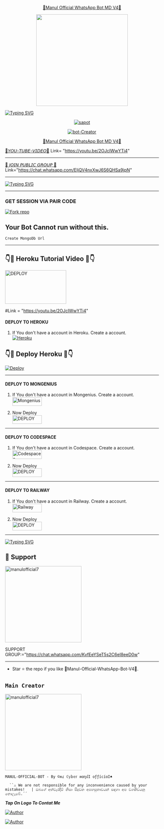 <p align="center"> 
<u>📍Manul Official WhatsApp Bot MD V4💖</u>
</p>
<p align="center">
<img src="https://telegra.ph/file/2717975a4410096a24c0f.jpg" width="300" height="300"/>

<p align="center">
 
 [![Typing SVG](http://readme-typing-svg.herokuapp.com?font=Fira+Code&weight=600&size=30&pause=1000&color=00F705&random=false&width=600&height=60&lines=%F0%9F%93%8D%F0%9D%90%8C%F0%9D%90%AB+%F0%9D%90%82%F0%9D%90%B2%F0%9D%90%9B%F0%9D%90%9E%F0%9D%90%AB+%F0%9D%90%8C%F0%9D%90%9A%F0%9D%90%A7%F0%9D%90%AE%F0%9D%90%A5+%F0%9D%90%8E%F0%9D%90%9F%F0%9D%90%9F%F0%9D%90%A2%F0%9D%90%9C%F0%9D%90%A2%F0%9D%90%9A%F0%9D%90%A5%F0%9F%92%96;%F0%9F%93%8D%F0%9D%90%92%F0%9D%90%AB%F0%9D%90%A2+%F0%9D%90%8B%F0%9D%90%9A%F0%9D%90%A7%F0%9D%90%A4%F0%9D%90%9A%F0%9D%90%A7%F0%9F%87%B1%F0%9F%87%B0+%F0%9D%90%96%F0%9D%90%A1%F0%9D%90%9A%F0%9D%90%AD%F0%9D%90%AC%F0%9D%90%80%F0%9D%90%A9%F0%9D%90%A9+%F0%9D%90%81%F0%9D%90%A8%F0%9D%90%AD%F0%9F%A4%96)](https://git.io/typing-svg)
<p align="center">
<a href="#"><img title="sapot" src="https://img.shields.io/badge/Manul-Official-red.svg?style=for-the-badge&logo=github"></a>
</p>
</p>
<p align="center">
<a href="#"><img title="bot-Creator" src="https://img.shields.io/badge/Creator-Manul.Official-red.svg?style=for-the-badge&logo=github"></a>
</p>
<p align="center"> 
<u>📍Manul Official WhatsApp Bot MD V4💖</u>
</p>

[📍𝘠𝘖𝘜-𝘛𝘜𝘉𝘌-𝘝𝘐𝘋𝘌𝘖💖](https://youtu.be/2OJcIWwYTi4)
Link= "https://youtu.be/2OJcIWwYTi4"
____________________
[📍 𝘑𝘖𝘐𝘕 𝘗𝘜𝘉𝘓𝘐𝘊 𝘎𝘙𝘖𝘜𝘗 💖]( https://chat.whatsapp.com/EIjQV4nxXwJ6S6QHSa9jpN )
Link="https://chat.whatsapp.com/EIjQV4nxXwJ6S6QHSa9jpN"

____________________

[![Typing SVG](http://readme-typing-svg.herokuapp.com?font=Fira+Code&pause=1000&color=FFFFFF&random=false&width=435&lines=%F0%9D%98%93%F0%9D%98%96%F0%9D%98%88%F0%9D%98%8B%F0%9D%98%90%F0%9D%98%95%F0%9D%98%8E%3A+%5B%E2%96%88%E2%96%88%E2%96%88%E2%96%88%E2%96%88%E2%96%88%E2%96%88%E2%96%88%E2%96%88%E2%96%88%E2%96%88%E2%96%88%E2%96%88%E2%96%88%E2%96%88%E2%96%88%E2%96%88%E2%96%88%E2%96%88%E2%96%88%5D+100%25;%F0%9D%98%93%F0%9D%98%96%F0%9D%98%88%F0%9D%98%8B%F0%9D%98%90%F0%9D%98%95%F0%9D%98%8E%3A+%5B%E2%96%88%E2%96%88%E2%96%88%E2%96%88%E2%96%88%E2%96%88%E2%96%88%E2%96%88%E2%96%88%E2%96%88%E2%96%88%E2%96%88%E2%96%88%E2%96%88%E2%96%88%E2%96%88%E2%96%88%5D+90%25;%F0%9D%98%93%F0%9D%98%96%F0%9D%98%88%F0%9D%98%8B%F0%9D%98%90%F0%9D%98%95%F0%9D%98%8E%3A+%5B%E2%96%88%E2%96%88%E2%96%88%E2%96%88%E2%96%88%E2%96%88%E2%96%88%E2%96%88%E2%96%88%E2%96%88%E2%96%88%E2%96%88%E2%96%88%E2%96%88%E2%96%88%E2%96%88%E2%96%88%5D+80%25;%F0%9D%98%93%F0%9D%98%96%F0%9D%98%88%F0%9D%98%8B%F0%9D%98%90%F0%9D%98%95%F0%9D%98%8E%3A+%5B%E2%96%88%E2%96%88%E2%96%88%E2%96%88%E2%96%88%E2%96%88%E2%96%88%E2%96%88%E2%96%88%E2%96%88%E2%96%88%E2%96%88%E2%96%88%E2%96%88%E2%96%88%5D+70%25;%F0%9D%98%93%F0%9D%98%96%F0%9D%98%88%F0%9D%98%8B%F0%9D%98%90%F0%9D%98%95%F0%9D%98%8E%3A+%5B%E2%96%88%E2%96%88%E2%96%88%E2%96%88%E2%96%88%E2%96%88%E2%96%88%E2%96%88%E2%96%88%E2%96%88%E2%96%88%E2%96%88%E2%96%88%5D+60%25;%F0%9D%98%93%F0%9D%98%96%F0%9D%98%88%F0%9D%98%8B%F0%9D%98%90%F0%9D%98%95%F0%9D%98%8E%3A+%5B%E2%96%88%E2%96%88%E2%96%88%E2%96%88%E2%96%88%E2%96%88%E2%96%88%E2%96%88%E2%96%88%E2%96%88%E2%96%88%E2%96%88%5D+50%25;%F0%9D%98%93%F0%9D%98%96%F0%9D%98%88%F0%9D%98%8B%F0%9D%98%90%F0%9D%98%95%F0%9D%98%8E%3A+%5B%E2%96%88%E2%96%88%E2%96%88%E2%96%88%E2%96%88%E2%96%88%E2%96%88%E2%96%88%E2%96%88%E2%96%88%5D+40%25;%F0%9D%98%93%F0%9D%98%96%F0%9D%98%88%F0%9D%98%8B%F0%9D%98%90%F0%9D%98%95%F0%9D%98%8E%3A+%5B%E2%96%88%E2%96%88%E2%96%88%E2%96%88%E2%96%88%E2%96%88%E2%96%88%5D+30%25;%F0%9D%98%93%F0%9D%98%96%F0%9D%98%88%F0%9D%98%8B%F0%9D%98%90%F0%9D%98%95%F0%9D%98%8E%3A+%5B%E2%96%88%E2%96%88%E2%96%88%E2%96%88%5D+20%25;%F0%9D%98%93%F0%9D%98%96%F0%9D%98%88%F0%9D%98%8B%F0%9D%98%90%F0%9D%98%95%F0%9D%98%8E%3A+%5B%E2%96%88%E2%96%88%E2%96%88%5D+10%25)](https://git.io/typing-svg)


____________________

### GET SESSION VIA PAIR CODE
<a href='https://replit.com/@manulofficial7/Manul-Official-Whatsapp-Bot' target="_blank"><img alt='Fork repo' src='https://img.shields.io/badge/Click here to get your credit js-black?style=for-the-badge&logo=opencv&logoColor=white'/></a>

## Your Bot Cannot run without this.

```
Create MongoDb Url
```
____________________

 ## 👇💖 Heroku Tutorial Video 💖👇

 
 <p align="left">
<a href="https://youtu.be/2OJcIWwYTi4"><img align="center" src="https://telegra.ph/file/2717975a4410096a24c0f.jpg" alt="DEPLOY" height="110" width="200" /></a>


#Link = "https://youtu.be/2OJcIWwYTi4"

#### DEPLOY TO HEROKU 

1. If You don't have a account in Heroku. Create a account.
    <br>
<a href='https://signup.heroku.com/' target="_blank"><img alt='Heroku' src='https://img.shields.io/badge/-Create-black?style=for-the-badge&logo=heroku&logoColor=white'/></a>
## 👇💖 Deploy Heroku 💖👇

[![Deploy](https://www.herokucdn.com/deploy/button.svg)](https://heroku.com/deploy?template=https://github.com/manulofficial7/Manul_Official_WhatsApp_Bot_V4)

____________________

#### DEPLOY TO MONGENIUS

1. If You don't have a account in Mongenius. Create a account.
    <br>
<a href='https://studio.mogenius.com/user/registration' target="_blank"><img alt='Mongenius' src='https://img.shields.io/badge/CREATE-h?color=black&style=for-the-badge&logo=genius' width="96.35" height="28"/></a></p>

2. Now Deploy
    <br>
<a href='https://railway.app/new' target="_blank"><img alt='DEPLOY' src='https://img.shields.io/badge/DEPLOY -h?color=black&style=for-the-badge&logo=genius' width="96.35" height="28"/></a></p>

____________________

#### DEPLOY TO CODESPACE

1. If You don't have a account in Codespace. Create a account.
    <br>
<a href='https://github.com/login?return_to=https%3A%2F%2Fgithub.com%2Fcodespaces' target="_blank"><img alt='Codespaces' src='https://img.shields.io/badge/CREATE-h?color=black&style=for-the-badge&logo=visualstudiocode' width="96.35" height="28"/></a></p>

2. Now Deploy
    <br>
<a href='https://github.com/codespaces/new' target="_blank"><img alt='DEPLOY' src='https://img.shields.io/badge/DEPLOY -h?color=black&style=for-the-badge&logo=visualstudiocode' width="96.35" height="28"/></a></p>

____________________

#### DEPLOY TO RAILWAY

1. If You don't have a account in Railway. Create a account.
    <br>
<a href='https://railway.app/login' target="_blank"><img alt='Railway' src='https://img.shields.io/badge/CREATE-h?color=black&style=for-the-badge&logo=railway' width="96.35" height="28"/></a></p>

2. Now Deploy
    <br>
<a href='https://railway.app/new' target="_blank"><img alt='DEPLOY' src='https://img.shields.io/badge/DEPLOY -h?color=black&style=for-the-badge&logo=railway' width="96.35" height="28"/></a></p>

____________________

[![Typing SVG](http://readme-typing-svg.herokuapp.com?font=Fira+Code&pause=1000&color=19BEF7&random=false&width=435&lines=%F0%9F%92%96%F0%9D%97%A7%F0%9D%97%B5%F0%9D%97%AE%F0%9D%97%BB%F0%9D%97%B8%F0%9D%98%80+%F0%9D%97%94%F0%9D%97%B9%F0%9D%97%B9%F0%9F%92%96;%F0%9F%93%8DMade+By-%3A+%C2%A9%CA%8D%C9%BE+%E2%84%82%F0%9D%95%AA%F0%9D%95%93%F0%9D%95%96%F0%9D%95%A3+%CA%8D%C9%91%D5%B2%D5%B4%D3%80+%D6%85%C6%92%C6%92%C3%AD%CF%B2%C3%AD%C9%91%D3%80%E2%99%A0%EF%B8%8F%F0%9F%92%96;%F0%9F%AA%80New++WhatsAppUser+Bot+%F0%9F%A4%96)](https://git.io/typing-svg)



## 🤩 Support

<a href="https://chat.whatsapp.com/KvfEeYSeT5s2C6eI8eeD0w"><img src="https://graph.org/file/7fa1e3c4724c08efdc44b.png" width="250" height="250" alt="manulofficial7"/></a>


SUPPORT GROUP:="https://chat.whatsapp.com/KvfEeYSeT5s2C6eI8eeD0w"

____________________


- Star ⭐ the repo if you like 📍Manul-Official-WhatsApp-Bot-V4💖.


## `Main Creator` 
<a href="https://github.com/manulofficial7"><img src="https://graph.org/file/ad59b4019b737105516fe.jpg" width="250" height="250" alt="manulofficial7"/></a>
  
`MANUL-OFFICIAL-BOT - By ©ʍɾ ℂ𝕪𝕓𝕖𝕣 ʍɑղմӀ օƒƒíϲíɑӀ♠️`


      ``⚠️ We are not responsible for any inconvenience caused by your mistakes!   | ඔබගේ අත්වැරදීම් නිසා සිදුවන අපහසුතාවයන් සඳහා අප වගකිවයනු නොලැබේ.´´


***Tap On Logo To Contat Me***


 <p align="left">
<a href="manulwijethilaka@gmail.com"><img title="Author" src="https://img.shields.io/badge/GMAIL-ME-black?style=for-the-badge&logo=Gmail"></a>
 <p align="left"> 
  <a href="https://wa.me/94742274855?text=Hi+Manul+Official+Sir...+I+need+some+help+in+Manul_Official_WhatsApp_Bot"><img title="Author" src="https://img.shields.io/badge/WHATSAPP-ME-red?style=for-the-badge&logo=WhatsApp"></a>
  
